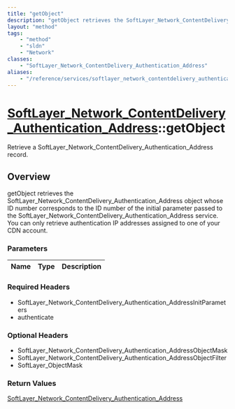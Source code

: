 ```yaml
---
title: "getObject"
description: "getObject retrieves the SoftLayer_Network_ContentDelivery_Authentication_Address object whose ID number corresponds to t... "
layout: "method"
tags:
    - "method"
    - "sldn"
    - "Network"
classes:
    - "SoftLayer_Network_ContentDelivery_Authentication_Address"
aliases:
    - "/reference/services/softlayer_network_contentdelivery_authentication_address/getObject"
---
```

# [SoftLayer_Network_ContentDelivery_Authentication_Address](/reference/services/SoftLayer_Network_ContentDelivery_Authentication_Address)::getObject

Retrieve a SoftLayer_Network_ContentDelivery_Authentication_Address record.


## Overview 
getObject retrieves the SoftLayer_Network_ContentDelivery_Authentication_Address object whose ID number corresponds to the ID number of the initial parameter passed to the SoftLayer_Network_ContentDelivery_Authentication_Address service. You can only retrieve authentication IP addresses assigned to one of your CDN account. 

### Parameters 
|Name | Type | Description |
| --- | --- | --- |


### Required Headers
* SoftLayer_Network_ContentDelivery_Authentication_AddressInitParameters
* authenticate

### Optional Headers
* SoftLayer_Network_ContentDelivery_Authentication_AddressObjectMask
* SoftLayer_Network_ContentDelivery_Authentication_AddressObjectFilter
* SoftLayer_ObjectMask

### Return Values
<a href='/reference/datatypes/SoftLayer_Network_ContentDelivery_Authentication_Address'>SoftLayer_Network_ContentDelivery_Authentication_Address </a>

